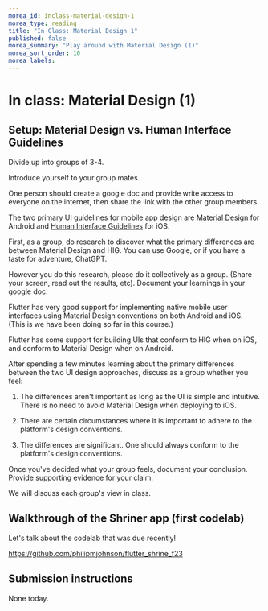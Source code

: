 ```yaml
---
morea_id: inclass-material-design-1
morea_type: reading
title: "In Class: Material Design 1"
published: false
morea_summary: "Play around with Material Design (1)"
morea_sort_order: 10
morea_labels: 
---
```


# In class: Material Design (1)

## Setup: Material Design vs. Human Interface Guidelines

Divide up into groups of 3-4. 

Introduce yourself to your group mates.

One person should create a google doc and provide write access to everyone on the internet, then share the link with the other group members.

The two primary UI guidelines for mobile app design are [Material Design](https://m3.material.io/) for Android and [Human Interface Guidelines](https://developer.apple.com/design/human-interface-guidelines) for iOS. 

First, as a group, do research to discover what the primary differences are between Material Design and HIG. You can use Google, or if you have a taste for adventure, ChatGPT.

However you do this research, please do it collectively as a group. (Share your screen, read out the results, etc).  Document your learnings in your google doc.

Flutter has very good support for implementing native mobile user interfaces using Material Design conventions on both Android and iOS. (This is we have been doing so far in this course.) 

Flutter has some support for building UIs that conform to HIG when on iOS, and conform to Material Design when on Android. 

After spending a few minutes learning about the primary differences between the two UI design approaches, discuss as a group whether you feel:

1. The differences aren't important as long as the UI is simple and intuitive. There is no need to avoid Material Design when deploying to iOS.

2. There are certain circumstances where it is important to adhere to the platform's design conventions. 

3. The differences are significant. One should always conform to the platform's design conventions. 

Once you've decided what your group feels, document your conclusion. Provide supporting evidence for your claim.

We will discuss each group's view in class.

## Walkthrough of the Shriner app (first codelab)

Let's talk about the codelab that was due recently!

<https://github.com/philipmjohnson/flutter_shrine_f23>

## Submission instructions

None today.
